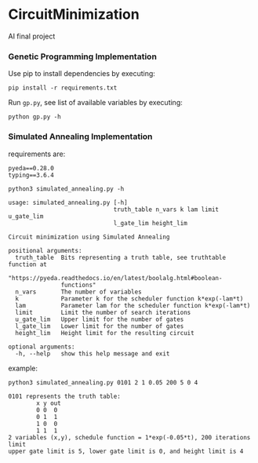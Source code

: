 # CircuitMinimization
AI final project

### Genetic Programming Implementation
Use pip to install dependencies by executing:
```
pip install -r requirements.txt 
```

Run `gp.py`, see list of available variables by executing:
```
python gp.py -h
```
### Simulated Annealing Implementation
requirements are:

    pyeda==0.28.0
    typing==3.6.4
```
python3 simulated_annealing.py -h

usage: simulated_annealing.py [-h]
                              truth_table n_vars k lam limit u_gate_lim
                              l_gate_lim height_lim

Circuit minimization using Simulated Annealing

positional arguments:
  truth_table  Bits representing a truth table, see truthtable function at
               "https://pyeda.readthedocs.io/en/latest/boolalg.html#boolean-
               functions"
  n_vars       The number of variables
  k            Parameter k for the scheduler function k*exp(-lam*t)
  lam          Parameter lam for the scheduler function k*exp(-lam*t)
  limit        Limit the number of search iterations
  u_gate_lim   Upper limit for the number of gates
  l_gate_lim   Lower limit for the number of gates
  height_lim   Height limit for the resulting circuit

optional arguments:
  -h, --help   show this help message and exit
```
example:
```
python3 simulated_annealing.py 0101 2 1 0.05 200 5 0 4
    
0101 represents the truth table:
        x y out
        0 0  0
        0 1  1
        1 0  0
        1 1  1
2 variables (x,y), schedule function = 1*exp(-0.05*t), 200 iterations limit
upper gate limit is 5, lower gate limit is 0, and height limit is 4
```
